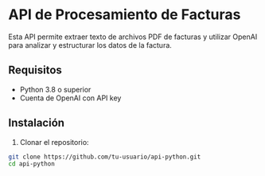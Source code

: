 # API de Procesamiento de Facturas

Esta API permite extraer texto de archivos PDF de facturas y utilizar OpenAI para analizar y estructurar los datos de la factura.

## Requisitos

- Python 3.8 o superior
- Cuenta de OpenAI con API key

## Instalación

1. Clonar el repositorio:

```bash
git clone https://github.com/tu-usuario/api-python.git
cd api-python
```
